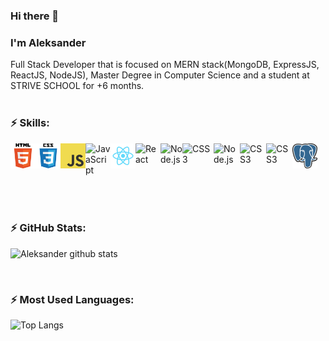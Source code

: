 ### Hi there 👋

<h3>I'm Aleksander</h3>   Full Stack  Developer that is focused on MERN stack(MongoDB, ExpressJS, ReactJS, NodeJS),
Master Degree in Computer Science and a student at STRIVE SCHOOL for +6 months.

<br />
<br />

### :zap: Skills:

<img align="left" alt="HTML5" width="40px" src="https://raw.githubusercontent.com/github/explore/80688e429a7d4ef2fca1e82350fe8e3517d3494d/topics/html/html.png" />
<img align="left" alt="CSS3" width="40px" src="https://raw.githubusercontent.com/github/explore/80688e429a7d4ef2fca1e82350fe8e3517d3494d/topics/css/css.png" />
<img align="left" alt="JavaScript" width="40px" src="https://raw.githubusercontent.com/github/explore/80688e429a7d4ef2fca1e82350fe8e3517d3494d/topics/javascript/javascript.png" />
<img align="left" alt="JavaScript" width="40px" src="https://encrypted-tbn0.gstatic.com/images?q=tbn:ANd9GcRAHRB9sGeJ4g9-HGGJT-FyGrmo9ZCXYmcMfkmcwoGVoNI7mAgpYnxnawsNyUIU0ZqED4nb-88TegHFctBaShTFyH7PetRYQnCmOA&usqp=CAU&ec=45750088" />

<img align="left" alt="React" width="40px" src="https://raw.githubusercontent.com/github/explore/80688e429a7d4ef2fca1e82350fe8e3517d3494d/topics/react/react.png" />
<img align="left" alt="React" width="40px" src="https://everyday.codes/wp-content/uploads/2020/01/0-U2DmhXYumRyXH6X1.png" />

<img align="left" alt="Node.js" width="35px" src="https://encrypted-tbn0.gstatic.com/images?q=tbn:ANd9GcTQpSqzhLH1hvWA9Nb6TtHMakuzhQi_0fvtgEor4XtSvpDwoA2ogir1nwgfAZXL_hFLeY-GPJj56dSvQXczN0jYqPsRQRoYvCiwsw&usqp=CAU&ec=45750088" />
<img align="left" alt="CSS3" width="50px" src="https://banner2.cleanpng.com/20180702/bgt/kisspng-mongodb-database-nosql-postgresql-mongo-5b39f9e3445fa6.5652746415305261792801.jpg" />

<img align="left" alt="Node.js" width="42px" src="https://encrypted-tbn0.gstatic.com/images?q=tbn:ANd9GcQSMqYdah90kgyQnxtkABfhfgBJM5HTsLu5ZCqyKAXxtNkvcCFIQ2QdMWw7Gb87qX4wze9XGKh_mb1bblfxb1wktFAPeGOugUxiPA&usqp=CAU&ec=45750088" />
<img align="left" alt="CSS3" width="42px" src="https://encrypted-tbn0.gstatic.com/images?q=tbn:ANd9GcT0uuRzTDEapwR4VuZ8WkkiLI0-pmewwqcxZWdcOzTKqWPFdLvfIpZ2iyU5VAZa9wuvOy0aK6x5CFjrL6mBKV3BDg-c02bX_LslpQ&usqp=CAU&ec=45750088" />
<img align="left" alt="CSS3" width="42px" src="https://www.jamesstone.com/wp-content/uploads/2017/11/Boostrap_logo.svg" />


<img align="left" alt="postgreSQL"  width="40px" src="https://raw.githubusercontent.com/github/explore/80688e429a7d4ef2fca1e82350fe8e3517d3494d/topics/postgresql/postgresql.png" />


<br />
<br />

<br />
<br />
<br />
<br />
 
 
 ### :zap: GitHub Stats:
 
 
 
 ![Aleksander  github stats](https://github-readme-stats.vercel.app/api?username=alekszone&count_private=true&hide=issues,prs&show_icons=true&theme=vue&bg_color=white)


<br />



### :zap: Most Used Languages: 
 
![Top Langs](https://github-readme-stats.vercel.app/api/top-langs/?username=alekszone&layout=compact)







